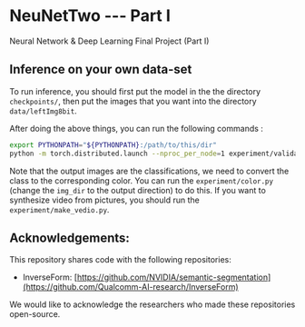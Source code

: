 # NeuNetTwo --- Part I

Neural Network &amp; Deep Learning Final Project (Part I)

## Inference on your own data-set

To run inference, you should first put the model in the the directory `checkpoints/`, then put the images that you want into the directory `data/leftImg8bit`. 

After doing the above things, you can run the following commands :

```bash
export PYTHONPATH="${PYTHONPATH}:/path/to/this/dir"
python -m torch.distributed.launch --nproc_per_node=1 experiment/validation.py --output_dir "/path/to/output/dir" --model_path checkpoints/hrnet48_OCR_HMS_IF_checkpoint.pth --arch "ocrnet.HRNet_Mscale" --hrnet_base "48" --has_edge True
```
Note that the output images are the classifications, we need to convert the class to the corresponding color. You can run the `experiment/color.py` (change the `img_dir` to the output direction) to do this. If you want to synthesize video from pictures, you should run the `experiment/make_vedio.py`.



## Acknowledgements:

This repository shares code with the following repositories:

* InverseForm: [https://github.com/NVIDIA/semantic-segmentation](https://github.com/Qualcomm-AI-research/InverseForm)

We would like to acknowledge the researchers who made these repositories open-source.


